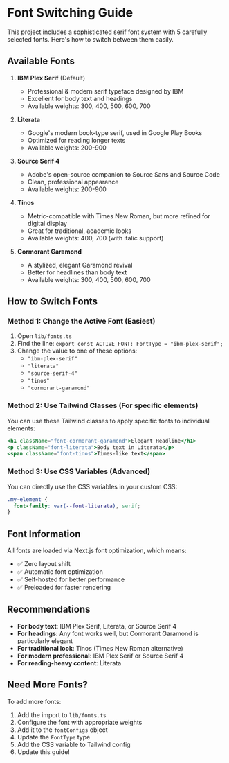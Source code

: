 # Font Switching Guide

This project includes a sophisticated serif font system with 5 carefully selected fonts. Here's how to switch between them easily.

## Available Fonts

1. **IBM Plex Serif** (Default)

   - Professional & modern serif typeface designed by IBM
   - Excellent for body text and headings
   - Available weights: 300, 400, 500, 600, 700

2. **Literata**

   - Google's modern book-type serif, used in Google Play Books
   - Optimized for reading longer texts
   - Available weights: 200-900

3. **Source Serif 4**

   - Adobe's open-source companion to Source Sans and Source Code
   - Clean, professional appearance
   - Available weights: 200-900

4. **Tinos**

   - Metric-compatible with Times New Roman, but more refined for digital display
   - Great for traditional, academic looks
   - Available weights: 400, 700 (with italic support)

5. **Cormorant Garamond**
   - A stylized, elegant Garamond revival
   - Better for headlines than body text
   - Available weights: 300, 400, 500, 600, 700

## How to Switch Fonts

### Method 1: Change the Active Font (Easiest)

1. Open `lib/fonts.ts`
2. Find the line: `export const ACTIVE_FONT: FontType = "ibm-plex-serif";`
3. Change the value to one of these options:
   - `"ibm-plex-serif"`
   - `"literata"`
   - `"source-serif-4"`
   - `"tinos"`
   - `"cormorant-garamond"`

### Method 2: Use Tailwind Classes (For specific elements)

You can use these Tailwind classes to apply specific fonts to individual elements:

```jsx
<h1 className="font-cormorant-garamond">Elegant Headline</h1>
<p className="font-literata">Body text in Literata</p>
<span className="font-tinos">Times-like text</span>
```

### Method 3: Use CSS Variables (Advanced)

You can directly use the CSS variables in your custom CSS:

```css
.my-element {
  font-family: var(--font-literata), serif;
}
```

## Font Information

All fonts are loaded via Next.js font optimization, which means:

- ✅ Zero layout shift
- ✅ Automatic font optimization
- ✅ Self-hosted for better performance
- ✅ Preloaded for faster rendering

## Recommendations

- **For body text**: IBM Plex Serif, Literata, or Source Serif 4
- **For headings**: Any font works well, but Cormorant Garamond is particularly elegant
- **For traditional look**: Tinos (Times New Roman alternative)
- **For modern professional**: IBM Plex Serif or Source Serif 4
- **For reading-heavy content**: Literata

## Need More Fonts?

To add more fonts:

1. Add the import to `lib/fonts.ts`
2. Configure the font with appropriate weights
3. Add it to the `fontConfigs` object
4. Update the `FontType` type
5. Add the CSS variable to Tailwind config
6. Update this guide!
